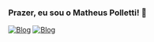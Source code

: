 ### Prazer, eu sou o Matheus Polletti! 👋

[![Blog](https://img.shields.io/badge/LinkedIn-0077B5?style=for-the-badge&logo=linkedin&logoColor=white)](https://www.linkedin.com/in/matheuscpolletti/)
[![Blog](https://img.shields.io/badge/LinkedIn-0077B5?style=for-the-badge&logo=linkedin&logoColor=white)](https://api.whatsapp.com/send?phone=5517997627043&text=Matheus)

